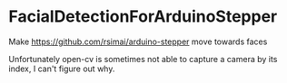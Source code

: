 # FacialDetectionForArduinoStepper
Make https://github.com/rsimai/arduino-stepper move towards faces

Unfortunately open-cv is sometimes not able to capture a camera by its index, I can't figure out why.

